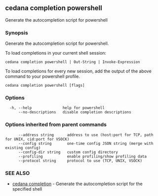 ## cedana completion powershell

Generate the autocompletion script for powershell

### Synopsis

Generate the autocompletion script for powershell.

To load completions in your current shell session:

	cedana completion powershell | Out-String | Invoke-Expression

To load completions for every new session, add the output of the above command
to your powershell profile.


```
cedana completion powershell [flags]
```

### Options

```
  -h, --help              help for powershell
      --no-descriptions   disable completion descriptions
```

### Options inherited from parent commands

```
      --address string      address to use (host:port for TCP, path for UNIX, cid:port for VSOCK)
      --config string       one-time config JSON string (merge with existing config)
      --config-dir string   custom config directory
      --profiling           enable profiling/show profiling data
      --protocol string     protocol to use (TCP, UNIX, VSOCK)
```

### SEE ALSO

* [cedana completion](cedana_completion.md)	 - Generate the autocompletion script for the specified shell

